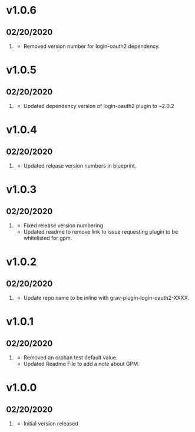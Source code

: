 # v1.0.6
## 02/20/2020

1. [](#maintenance)
    * Removed version number for login-oauth2 dependency.  


# v1.0.5
## 02/20/2020

1. [](#maintenance)
    * Updated dependency version of login-oauth2 plugin to ~2.0.2 

# v1.0.4
## 02/20/2020

1. [](#maintenance)
    * Updated release version numbers in blueprint. 

# v1.0.3
## 02/20/2020

1. [](#maintenance)
    * Fixed release version numbering
    * Updated readme to remove link to issue requesting plugin to be whitelisted for gpm.

# v1.0.2
## 02/20/2020

1. [](#maintenance)
    * Update repo name to be inline with grav-plugin-login-oauth2-XXXX.

# v1.0.1
## 02/20/2020

1. [](#maintenance)
    * Removed an orphan test default value. 
    * Updated Readme File to add a note about GPM.  

# v1.0.0
## 02/20/2020

1. [](#new)
    * Initial version released
